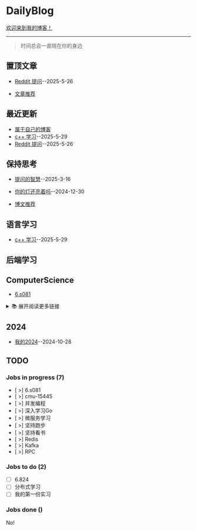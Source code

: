 # DailyBlog

[欢迎来到我的博客！](https://blog.zhaozhonghe.me)

---

> 时间总会一直陪在你的身边

## 置顶文章

- [Reddit 提问](https://github.com/Zhonghe-zhao/DailyBlog/issues/7)--2025-5-26

- [文章推荐](https://github.com/Zhonghe-zhao/DailyBlog/issues/9)

## 最近更新

- [属于自己的博客](https://github.com/Zhonghe-zhao/DailyBlog/issues/1)
- [c++ 学习](https://github.com/Zhonghe-zhao/DailyBlog/issues/2)--2025-5-29
- [Reddit 提问](https://github.com/Zhonghe-zhao/DailyBlog/issues/7)--2025-5-26

## 保持思考

- [提问的智慧](https://github.com/Zhonghe-zhao/DailyBlog/issues/6)--2025-3-16

- [你的灯还亮着吗](https://github.com/Zhonghe-zhao/DailyBlog/issues/5)--2024-12-30

- [博文推荐](https://github.com/Zhonghe-zhao/DailyBlog/issues/9)

## 语言学习

- [c++ 学习](https://github.com/Zhonghe-zhao/DailyBlog/issues/2)--2025-5-29

## 后端学习

## ComputerScience

- [6.s081](https://github.com/Zhonghe-zhao/DailyBlog/issues/8)

<details>
  <summary>📚 展开阅读更多链接</summary>
</details>

## 2024

- [我的2024](https://github.com/Zhonghe-zhao/DailyBlog/issues/3)--2024-10-28

## TODO

### Jobs in progress (7)
- [ >] 6.s081
- [ >] cmu-15445
- [ >] 并发编程
- [ >] 深入学习Go
- [ >] 微服务学习
- [ >] 坚持跑步
- [ >] 坚持看书
- [ >] Redis
- [ >] Kafka
- [ >] RPC

### Jobs to do (2)

- [ ] 6.824
- [ ] 分布式学习
- [ ] 我的第一份实习

### Jobs done ()

No!
